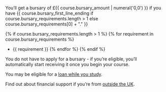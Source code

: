 You’ll get a bursary of £{{ course.bursary_amount | numeral('0,0') }} if you have {{ course.bursary_first_line_ending if course.bursary_requirements.length > 1 else course.bursary_requirements[0] + "." }}

{% if course.bursary_requirements.length > 1 %}
{% for requirement in course.bursary_requirements %}
- {{ requirement }}
{% endfor %}
{% endif %}

You do not have to apply for a bursary - if you’re eligible, you’ll automatically start receiving it once you begin your course.

You may be eligible for a [loan while you study](https://getintoteaching.education.gov.uk/funding-my-teacher-training/tuition-fee-and-maintenance-loans).

Find out about financial support if you’re from [outside the UK](https://www.gov.uk/government/publications/train-to-teach-in-england-non-uk-applicants/train-to-teach-in-england-if-youre-a-non-uk-citizen#rate).

